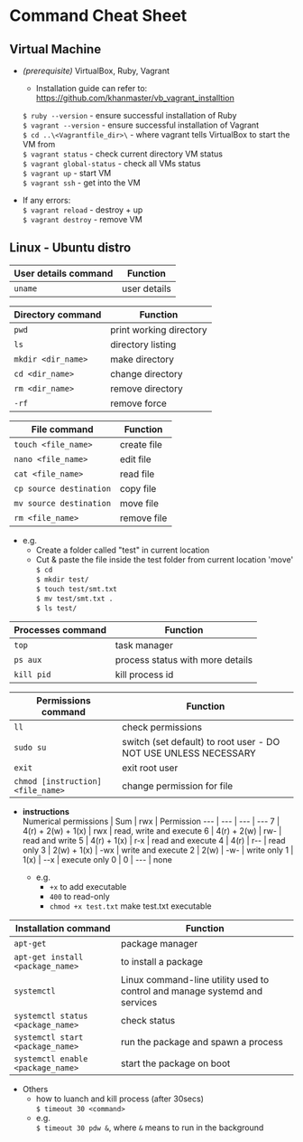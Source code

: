 # Command Cheat Sheet
## Virtual Machine
- *(prerequisite)* VirtualBox, Ruby, Vagrant
    - Installation guide can refer to: https://github.com/khanmaster/vb_vagrant_installtion  

    `$ ruby --version`                - ensure successful installation of Ruby  
    `$ vagrant --version`             - ensure successful installation of Vagrant  
    `$ cd ..\<Vagrantfile_dir>\`      - where vagrant tells VirtualBox to start the VM from  
    `$ vagrant status`                - check current directory VM status  
    `$ vagrant global-status`         - check all VMs status  
    `$ vagrant up`                    - start VM  
    `$ vagrant ssh`                   - get into the VM

- If any errors:  
    `$ vagrant reload`        - destroy + up  
    `$ vagrant destroy`       - remove VM  

## Linux - Ubuntu distro
User details command | Function
--- | ---
`uname` |                       user details

Directory command | Function  
--- | ---
`pwd` |                         print working directory  
`ls`  |                         directory listing
`mkdir <dir_name>` |            make directory
`cd <dir_name>` |               change directory
`rm <dir_name>` |               remove directory
`-rf` |                         remove force

File command | Function
--- | ---
`touch <file_name>` |           create file
`nano <file_name>` |            edit file
`cat <file_name>` |             read file
`cp source destination` |       copy file
`mv source destination` |       move file
`rm <file_name>` |              remove file  
        
- e.g. 
    - Create a folder called "test" in current location
    - Cut & paste the file inside the test folder from current location 'move'  
    `$ cd`  
    `$ mkdir test/`  
    `$ touch test/smt.txt`  
    `$ mv test/smt.txt .`  
    `$ ls test/`  

Processes command | Function
--- | ---
`top` |                         task manager
`ps aux` |                      process status with more details
`kill pid` |                    kill process id  
  
Permissions command | Function
--- | ---
`ll` |                          check permissions
`sudo su` |                     switch (set default) to root user - DO NOT USE UNLESS NECESSARY
`exit` |                        exit root user
`chmod [instruction] <file_name>`|change permission for file  

- **instructions**  
    Numerical permissions | Sum | rwx | Permission
    --- | --- | --- | --- 
    7 | 4(r) + 2(w) + 1(x) | rwx | read, write and execute
    6 |	4(r) + 2(w)	| rw- |	read and write
    5 |	4(r) + 1(x) | r-x | read and execute
    4 | 4(r) | r-- | read only
    3 | 2(w) + 1(x) | -wx |	write and execute
    2 | 2(w) | -w- | write only
    1 | 1(x) | --x | execute only
    0 | 0 |	--- | none  

    - e.g.
        - `+x`                      to add executable
        - `400`                     to read-only
        - `chmod +x test.txt`       make test.txt executable  

Installation command | Function
--- | ---
`apt-get` |                         package manager
`apt-get install <package_name>` |  to install a package
`systemctl` | Linux command-line utility used to control and manage systemd and services
`systemctl status <package_name>` | check status
`systemctl start <package_name>`  | run the package and spawn a process
`systemctl enable <package_name>` | start the package on boot

- Others
    - how to luanch and kill process (after 30secs)  
    `$ timeout 30 <command>`
    - e.g.  
        `$ timeout 30 pdw &`, where `&` means to run in the background

